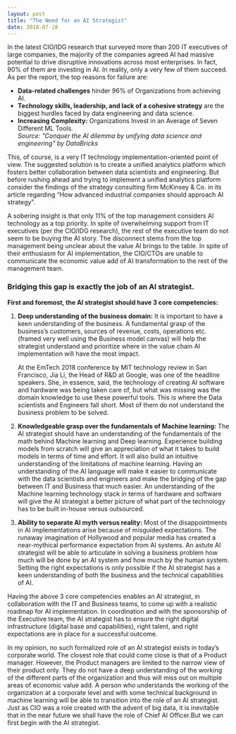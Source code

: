 ```yaml
---
layout: post
title: "The Need for an AI Strategist"
date: 2018-07-18
---
```


In the latest CIO/IDG research that surveyed more than 200 IT executives of large companies, the majority of the companies agreed AI had massive potential to drive disruptive innovations across most enterprises. In fact, 90% of them are investing in AI. In reality, only a very few of them succeed. As per the report, the top reasons for failure are:

- **Data-related challenges** hinder 96% of Organizations from achieving AI.
- **Technology skills, leadership, and lack of a cohesive strategy** are the biggest hurdles faced by data engineering and data science.
- **Increasing Complexity:** Organizations Invest in an Average of Seven Different ML Tools.  
  _Source: "Conquer the AI dilemma by unifying data science and engineering" by DataBricks_

This, of course, is a very IT technology implementation-oriented point of view. The suggested solution is to create a unified analytics platform which fosters better collaboration between data scientists and engineering. But before rushing ahead and trying to implement a unified analytics platform consider the findings of the strategy consulting firm McKinsey & Co. in its article regarding “How advanced industrial companies should approach AI strategy”.

A sobering insight is that only 11% of the top management considers AI technology as a top priority. In spite of overwhelming support from IT executives (per the CIO/IDG research), the rest of the executive team do not seem to be buying the AI story. The disconnect stems from the top management being unclear about the value AI brings to the table. In spite of their enthusiasm for AI implementation, the CIO/CTOs are unable to communicate the economic value add of AI transformation to the rest of the management team.

### Bridging this gap is exactly the job of an AI strategist.

**First and foremost, the AI strategist should have 3 core competencies:**

1. **Deep understanding of the business domain:** It is important to have a keen understanding of the business. A fundamental grasp of the business’s customers, sources of revenue, costs, operations etc. (framed very well using the Business model canvas) will help the strategist understand and prioritize where in the value chain AI implementation will have the most impact.

   At the EmTech 2018 conference by MIT technology review in San Francisco, Jia Li, the Head of R&D at Google, was one of the headline speakers. She, in essence, said, the technology of creating AI software and hardware was being taken care of, but what was missing was the domain knowledge to use these powerful tools. This is where the Data scientists and Engineers fall short. Most of them do not understand the business problem to be solved.

2. **Knowledgeable grasp over the fundamentals of Machine learning:** The AI strategist should have an understanding of the fundamentals of the math behind Machine learning and Deep learning. Experience building models from scratch will give an appreciation of what it takes to build models in terms of time and effort. It will also build an intuitive understanding of the limitations of machine learning. Having an understanding of the AI language will make it easier to communicate with the data scientists and engineers and make the bridging of the gap between IT and Business that much easier. An understanding of the Machine learning technology stack in terms of hardware and software will give the AI strategist a better picture of what part of the technology has to be built in-house versus outsourced.

3. **Ability to separate AI myth versus reality:** Most of the disappointments in AI implementations arise because of misguided expectations. The runaway imagination of Hollywood and popular media has created a near-mythical performance expectation from AI systems. An astute AI strategist will be able to articulate in solving a business problem how much will be done by an AI system and how much by the human system. Setting the right expectations is only possible if the AI strategist has a keen understanding of both the business and the technical capabilities of AI.

Having the above 3 core competencies enables an AI strategist, in collaboration with the IT and Business teams, to come up with a realistic roadmap for AI implementation. In coordination and with the sponsorship of the Executive team, the AI strategist has to ensure the right digital infrastructure (digital base and capabilities), right talent, and right expectations are in place for a successful outcome.

In my opinion, no such formalized role of an AI strategist exists in today’s corporate world. The closest role that could come close is that of a Product manager. However, the Product managers are limited to the narrow view of their product only. They do not have a deep understanding of the working of the different parts of the organization and thus will miss out on multiple areas of economic value add. A person who understands the working of the organization at a corporate level and with some technical background in machine learning will be able to transition into the role of an AI strategist.
Just as CIO was a role created with the advent of big data, it is inevitable that in the near future we shall have the role of Chief AI Officer.But we can first begin with the AI strategist.
